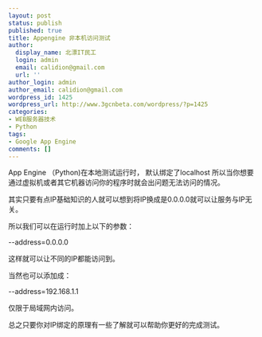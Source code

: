 ```yaml
---
layout: post
status: publish
published: true
title: Appengine 非本机访问测试
author:
  display_name: 北漂IT民工
  login: admin
  email: calidion@gmail.com
  url: ''
author_login: admin
author_email: calidion@gmail.com
wordpress_id: 1425
wordpress_url: http://www.3gcnbeta.com/wordpress/?p=1425
categories:
- WEB服务器技术
- Python
tags:
- Google App Engine
comments: []
---
```

<p>App Engine （Python)在本地测试运行时， 默认绑定了localhost 所以当你想要通过虚拟机或者其它机器访问你的程序时就会出问题无法访问的情况。</p>
<p>其实只要有点IP基础知识的人就可以想到将IP换成是0.0.0.0就可以让服务与IP无关。</p>
<p>所以我们可以在运行时加上以下的参数：</p>
<p>--address=0.0.0.0</p>
<p>这样就可以让不同的IP都能访问到。</p>
<p>当然也可以添加成：</p>
<p>--address=192.168.1.1</p>
<p>仅限于局域网内访问。</p>
<p>总之只要你对IP绑定的原理有一些了解就可以帮助你更好的完成测试。</p>
